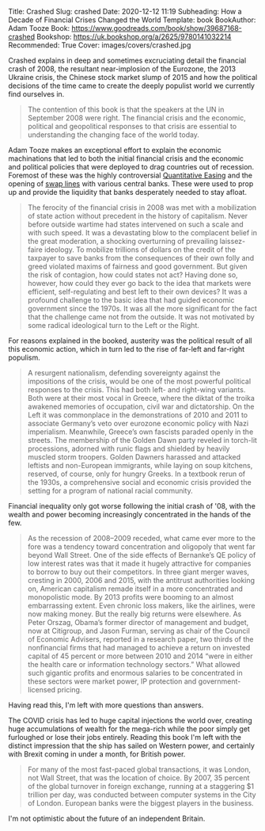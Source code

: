 Title: Crashed
Slug: crashed
Date: 2020-12-12 11:19
Subheading: How a Decade of Financial Crises Changed the World
Template: book
BookAuthor: Adam Tooze
Book: https://www.goodreads.com/book/show/39687168-crashed
Bookshop: https://uk.bookshop.org/a/2625/9780141032214
Recommended: True
Cover: images/covers/crashed.jpg

Crashed explains in deep and sometimes excruciating detail the financial crash of 2008, the resultant near-implosion of the Eurozone, the 2013 Ukraine crisis, the Chinese stock market slump of 2015 and how the political decisions of the time came to create the deeply populist world we currently find ourselves in.

> The contention of this book is that the speakers at the UN in September 2008 were right. The financial crisis and the economic, political and geopolitical responses to that crisis are essential to understanding the changing face of the world today.

Adam Tooze makes an exceptional effort to explain the economic machinations that led to both the initial financial crisis and the economic and political policies that were deployed to drag countries out of recession. Foremost of these was the highly controversial [Quantitative Easing](https://en.wikipedia.org/wiki/Quantitative_easing) and the opening of [swap lines](https://en.wikipedia.org/wiki/Central_bank_liquidity_swap) with various central banks. These were used to prop up and provide the liquidity that banks desperately needed to stay afloat.

> The ferocity of the financial crisis in 2008 was met with a mobilization of state action without precedent in the history of capitalism. Never before outside wartime had states intervened on such a scale and with such speed. It was a devastating blow to the complacent belief in the great moderation, a shocking overturning of prevailing laissez-faire ideology. To mobilize trillions of dollars on the credit of the taxpayer to save banks from the consequences of their own folly and greed violated maxims of fairness and good government. But given the risk of contagion, how could states not act? Having done so, however, how could they ever go back to the idea that markets were efficient, self-regulating and best left to their own devices? It was a profound challenge to the basic idea that had guided economic government since the 1970s. It was all the more significant for the fact that the challenge came not from the outside. It was not motivated by some radical ideological turn to the Left or the Right.

For reasons explained in the booked, austerity was the political result of all this economic action, which in turn led to the rise of far-left and far-right populism.

> A resurgent nationalism, defending sovereignty against the impositions of the crisis, would be one of the most powerful political responses to the crisis. This had both left- and right-wing variants. Both were at their most vocal in Greece, where the diktat of the troika awakened memories of occupation, civil war and dictatorship. On the Left it was commonplace in the demonstrations of 2010 and 2011 to associate Germany’s veto over eurozone economic policy with Nazi imperialism. Meanwhile, Greece’s own fascists paraded openly in the streets. The membership of the Golden Dawn party reveled in torch-lit processions, adorned with runic flags and shielded by heavily muscled storm troopers. Golden Dawners harassed and attacked leftists and non-European immigrants, while laying on soup kitchens, reserved, of course, only for hungry Greeks. In a textbook rerun of the 1930s, a comprehensive social and economic crisis provided the setting for a program of national racial community.

Financial inequality only got worse following the initial crash of '08, with the wealth and power becoming increasingly concentrated in the hands of the few.

> As the recession of 2008–2009 receded, what came ever more to the fore was a tendency toward concentration and oligopoly that went far beyond Wall Street. One of the side effects of Bernanke’s QE policy of low interest rates was that it made it hugely attractive for companies to borrow to buy out their competitors. In three giant merger waves, cresting in 2000, 2006 and 2015, with the antitrust authorities looking on, American capitalism remade itself in a more concentrated and monopolistic mode. By 2013 profits were booming to an almost embarrassing extent. Even chronic loss makers, like the airlines, were now making money. But the really big returns were elsewhere. As Peter Orszag, Obama’s former director of management and budget, now at Citigroup, and Jason Furman, serving as chair of the Council of Economic Advisers, reported in a research paper, two thirds of the nonfinancial firms that had managed to achieve a return on invested capital of 45 percent or more between 2010 and 2014 “were in either the health care or information technology sectors.” What allowed such gigantic profits and enormous salaries to be concentrated in these sectors were market power, IP protection and government-licensed pricing.

Having read this, I'm left with more questions than answers.

The COVID crisis has led to huge capital injections the world over, creating huge accumulations of wealth for the mega-rich while the poor simply get furloughed or lose their jobs entirely. Reading this book I'm left with the distinct impression that the ship has sailed on Western power, and certainly with Brexit coming in under a month, for British power.

> For many of the most fast-paced global transactions, it was London, not Wall Street, that was the location of choice. By 2007, 35 percent of the global turnover in foreign exchange, running at a staggering $1 trillion per day, was conducted between computer systems in the City of London. European banks were the biggest players in the business.

I'm not optimistic about the future of an independent Britain.